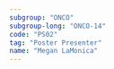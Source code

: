 ```yaml
---
subgroup: "ONCO"
subgroup-long: "ONCO-14"
code: "PS02"
tag: "Poster Presenter"
name: "Megan LaMonica"
---
```

